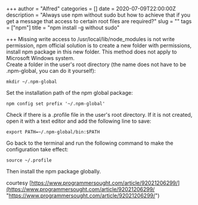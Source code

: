 +++
author = "Alfred"
categories = []
date = 2020-07-09T22:00:00Z
description = "Always use npm without sudo but how to achieve that if you get a message that access to certain root files are required?"
slug = ""
tags = ["npm"]
title = "npm install -g without sudo"

+++
Missing write access to /usr/local/lib/node_modules is not write permission, npm official solution is to create a new folder with permissions, install npm package in this new folder. This method does not apply to Microsoft Windows system.  
 Create a folder in the user's root directory (the name does not have to be .npm-global, you can do it yourself):

    mkdir ~/.npm-global

Set the installation path of the npm global package:

    npm config set prefix '~/.npm-global'

Check if there is a .profile file in the user's root directory. If it is not created, open it with a text editor and add the following line to save:

    export PATH=~/.npm-global/bin:$PATH

Go back to the terminal and run the following command to make the configuration take effect:

    source ~/.profile

Then install the npm package globally.

courtesy [https://www.programmersought.com/article/92021206299/](https://www.programmersought.com/article/92021206299/ "https://www.programmersought.com/article/92021206299/")